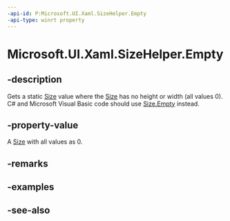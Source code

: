 ```yaml
---
-api-id: P:Microsoft.UI.Xaml.SizeHelper.Empty
-api-type: winrt property
---
```


<!-- Property syntax
public Windows.Foundation.Size Empty { get; }
-->

# Microsoft.UI.Xaml.SizeHelper.Empty

## -description

Gets a static [Size](/uwp/api/windows.foundation.size) value where the [Size](/uwp/api/windows.foundation.size) has no height or width (all values 0). C# and Microsoft Visual Basic code should use [Size.Empty](/dotnet/api/windows.foundation.size.empty) instead.

## -property-value

A [Size](/uwp/api/windows.foundation.size) with all values as 0.

## -remarks

## -examples

## -see-also
